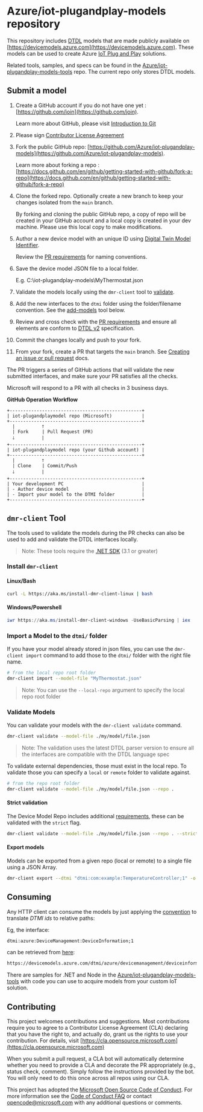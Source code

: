 
# Azure/iot-plugandplay-models repository

This repository includes [DTDL](https://aka.ms/dtdl) models that are made publicly available on [https://devicemodels.azure.com](https://devicemodels.azure.com). These models can be used to create Azure [IoT Plug and Play](https://aka.ms/iotpnp) solutions.

Related tools, samples, and specs can be found in the [Azure/iot-plugandplay-models-tools](https://github.com/Azure/iot-plugandplay-models-tools) repo. The current repo only stores DTDL models.

## Submit a model

1. Create a GitHub account if you do not have one yet : [https://github.com/join](https://github.com/join).

    Learn more about GitHub, please visit [Introduction to Git](https://docs.microsoft.com/en-us/learn/modules/intro-to-git/)

1. Please sign [Contributor License Agreement](https://cla.opensource.microsoft.com/Azure/iot-plugandplay-models?pullRequest=93)

1. Fork the public GitHub repo: [https://github.com/Azure/iot-plugandplay-models](https://github.com/Azure/iot-plugandplay-models).

    Learn more about forking a repo : [https://docs.github.com/en/github/getting-started-with-github/fork-a-repo](https://docs.github.com/en/github/getting-started-with-github/fork-a-repo)

1. Clone the forked repo. Optionally create a new branch to keep your changes isolated from the `main` branch.

    By forking and cloning the public GitHub repo, a copy of repo will be created in your GitHub account and a local copy is created in your dev machine.  Please use this local copy to make modifications.

1. Author a new device model with an unique ID using [Digital Twin Model Identifier](https://github.com/Azure/opendigitaltwins-dtdl/blob/master/DTDL/v2/dtdlv2.md#digital-twin-model-identifier).  

    Review the [PR requirements](pr-reqs.md) for naming conventions.

1. Save the device model JSON file to a local folder.  

    E.g.
    C:\iot-plugandplay-models\MyThermostat.json

1. Validate the models locally using the `dmr-client` tool to [validate](#validate-models).
1. Add the new interfaces to the `dtmi` folder using the folder/filename convention. See the [add-models](#import-a-model-to-the-dtmi-folder) tool below.
1. Review and cross check with the [PR requirements](pr-reqs.md) and ensure all elements are conform to [DTDL v2](https://aka.ms/dtdl) specification.
1. Commit the changes locally and push to your fork.
1. From your fork, create a PR that targets the `main` branch. See [Creating an issue or pull request](https://docs.github.com/en/desktop/contributing-and-collaborating-using-github-desktop/creating-an-issue-or-pull-request#creating-a-pull-request) docs.

The PR triggers a series of GitHub actions that will validate the new submitted interfaces, and make sure your PR satisfies all the checks.

Microsoft will respond to a PR with all checks in 3 business days.

**GitHub Operation Workflow**

```shell
+-------------------------------------------------+
| iot-plugandplaymodel repo (Microsoft)           |
+-------------------------------------------------+
  |          ⭡
  | Fork     | Pull Request (PR)
  🡓          |
+-------------------------------------------------+
| iot-plugandplaymodel repo (your Github account) |
+-------------------------------------------------+
  |          ⭡ 
  | Clone    | Commit/Push
  🡓          |
+-------------------------------------------------+
| Your development PC                             |
| - Author device model                           |
| - Import your model to the DTMI folder          |
+-------------------------------------------------+

```

## `dmr-client` Tool

The tools used to validate the models during the PR checks can also be used to add and validate the DTDL interfaces locally.

> Note: These tools require the [.NET SDK](https://dotnet.microsoft.com/download) (3.1 or greater)

### Install `dmr-client`

#### Linux/Bash

```bash
curl -L https://aka.ms/install-dmr-client-linux | bash
```

#### Windows/Powershell

```powershell
iwr https://aka.ms/install-dmr-client-windows -UseBasicParsing | iex
```

### Import a Model to the `dtmi/` folder

If you have your model already stored in json files, you can use the `dmr-client import` command to add those to the `dtmi/` folder with the right file name.

```bash
# from the local repo root folder
dmr-client import --model-file "MyThermostat.json"
```

>Note: You can use the `--local-repo` argument to specify the local repo root folder

### Validate Models

You can validate your models with the `dmr-client validate` command.

```bash
dmr-client validate --model-file ./my/model/file.json
```

>Note: The validation uses the latest DTDL parser version to ensure all the interfaces are compatible with the DTDL language spec

To validate external dependencies, those must exist in the local repo. To validate those you can specify a `local` or `remote` folder to validate against.

```bash
# from the repo root folder
dmr-client validate --model-file ./my/model/file.json --repo .
```

#### Strict validation

The Device Model Repo includes additional [requirements](pr-reqs.md), these can be validated with the `strict` flag.

```bash
dmr-client validate --model-file ./my/model/file.json --repo . --strict true
```

#### Export models

Models can be exported from a given repo (local or remote) to a single file using a JSON Array. 

```bash
dmr-client export --dtmi "dtmi:com:example:TemperatureController;1" -o TemperatureController.expanded.json
```

## Consuming

Any HTTP client can consume the models by just applying the [convention](https://github.com/Azure/iot-plugandplay-models-tools/wiki/Resolution-Convention) to translate *DTMI ids* to relative paths:

Eg, the interface:

```cmd
dtmi:azure:DeviceManagement:DeviceInformation;1
```

can be retrieved from [here](https://devicemodels.azure.com/dtmi/azure/devicemanagement/deviceinformation-1.json):

```cmd
https://devicemodels.azure.com/dtmi/azure/devicemanagement/deviceinformation-1.json
```

There are samples for .NET and Node in the [Azure/iot-plugandplay-models-tools](https://github.com/Azure/iot-plugandplay-models-tools) with code you can use to acquire models from your custom IoT solution.

## Contributing

This project welcomes contributions and suggestions.  Most contributions require you to agree to a
Contributor License Agreement (CLA) declaring that you have the right to, and actually do, grant us
the rights to use your contribution. For details, visit [https://cla.opensource.microsoft.com](https://cla.opensource.microsoft.com)

When you submit a pull request, a CLA bot will automatically determine whether you need to provide
a CLA and decorate the PR appropriately (e.g., status check, comment). Simply follow the instructions
provided by the bot. You will only need to do this once across all repos using our CLA.

This project has adopted the [Microsoft Open Source Code of Conduct](https://opensource.microsoft.com/codeofconduct/).
For more information see the [Code of Conduct FAQ](https://opensource.microsoft.com/codeofconduct/faq/) or
contact [opencode@microsoft.com](mailto:opencode@microsoft.com) with any additional questions or comments.

